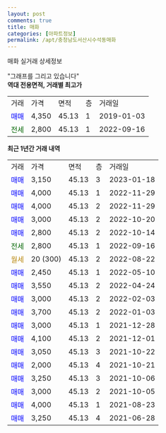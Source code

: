 ```yaml
---
layout: post
comments: true
title: 매화
categories: [아파트정보]
permalink: /apt/충청남도서산시수석동매화
---
```


매화 실거래 상세정보

<script type="text/javascript">
  google.charts.load('current', {'packages':['line', 'corechart']});
  google.charts.setOnLoadCallback(drawChart);

  function drawChart() {
    var data = new google.visualization.DataTable();
    data.addColumn('date', '거래일');
    data.addColumn('number', "매매");
    data.addColumn('number', "전세");
    data.addColumn('number', "전매");

    data.addRows([[new Date(Date.parse("2023-01-18")), 3150, null, null], [new Date(Date.parse("2022-11-29")), 4000, null, null], [new Date(Date.parse("2022-11-29")), 4000, null, null], [new Date(Date.parse("2022-10-20")), 3000, null, null], [new Date(Date.parse("2022-10-14")), 2800, null, null], [new Date(Date.parse("2022-09-16")), null, 2800, null], [new Date(Date.parse("2022-08-22")), null, null, null], [new Date(Date.parse("2022-05-10")), 2450, null, null], [new Date(Date.parse("2022-04-24")), 3550, null, null], [new Date(Date.parse("2022-02-03")), 3000, null, null], [new Date(Date.parse("2022-01-03")), 3700, null, null], [new Date(Date.parse("2021-12-28")), 3000, null, null], [new Date(Date.parse("2021-12-01")), 4100, null, null], [new Date(Date.parse("2021-10-22")), 3050, null, null], [new Date(Date.parse("2021-10-21")), 2000, null, null], [new Date(Date.parse("2021-10-06")), 3250, null, null], [new Date(Date.parse("2021-10-05")), 3000, null, null], [new Date(Date.parse("2021-08-23")), 4000, null, null], [new Date(Date.parse("2021-06-28")), 3250, null, null]]);

    var options = {
      hAxis: {
        format: 'yyyy/MM/dd'
      },    
      lineWidth: 0,
      pointsVisible: true,    
      title: '최근 1년간 유형별 실거래가 분포',
      legend: { position: 'bottom' }
    };

    var formatter = new google.visualization.NumberFormat({pattern:'###,###'} );
    formatter.format(data, 1);
    formatter.format(data, 2);
    
    setTimeout(function() {
        var chart = new google.visualization.LineChart(document.getElementById('columnchart_material'));
        chart.draw(data, (options));
        document.getElementById('loading').style.display = 'none';
    }, 200);
  }
</script>


<div id="loading" style="z-index:20; display: block; margin-left: 0px">"그래프를 그리고 있습니다"</div>
<div id="columnchart_material" style="width: 95%; margin-left: 0px; display: block"></div>
<!-- contents start -->
<b>역대 전용면적, 거래별 최고가</b>
<table class="sortable">
    <tr>
      <td>거래</td>
      <td>가격</td>
      <td>면적</td>
      <td>층</td>
      <td>거래일</td>
    </tr>
        <tr>
          <td><a style="color: blue">매매</a></td>
          <td>4,350</td>
          <td>45.13</td>
          <td>1</td>
          <td>2019-01-03</td>
        </tr>        
        <tr>
              <td><a style="color: darkgreen">전세</a></td>
              <td>2,800</td>
              <td>45.13</td>
              <td>1</td>
              <td>2022-09-16</td>
            </tr>        
    
</table>

<b>최근 1년간 거래 내역</b>

<table class="sortable">
    <tr>
      <td>거래</td>
      <td>가격</td>
      <td>면적</td>
      <td>층</td>
      <td>거래일</td>
    </tr>
    <tr>
      <td><a style="color: blue">매매</a></td>
      <td>3,150</td>
      <td>45.13</td>
      <td>3</td>
      <td>2023-01-18</td>
    </tr>          <tr>
      <td><a style="color: blue">매매</a></td>
      <td>4,000</td>
      <td>45.13</td>
      <td>1</td>
      <td>2022-11-29</td>
    </tr>          <tr>
      <td><a style="color: blue">매매</a></td>
      <td>4,000</td>
      <td>45.13</td>
      <td>2</td>
      <td>2022-11-29</td>
    </tr>          <tr>
      <td><a style="color: blue">매매</a></td>
      <td>3,000</td>
      <td>45.13</td>
      <td>2</td>
      <td>2022-10-20</td>
    </tr>          <tr>
      <td><a style="color: blue">매매</a></td>
      <td>2,800</td>
      <td>45.13</td>
      <td>2</td>
      <td>2022-10-14</td>
    </tr>          <tr>
      <td><a style="color: darkgreen">전세</a></td>
      <td>2,800</td>
      <td>45.13</td>
      <td>1</td>
      <td>2022-09-16</td>
    </tr>          <tr>
      <td><a style="color: darkgoldenrod">월세</a></td>
      <td>20 (300)</td>
      <td>45.13</td>
      <td>2</td>
      <td>2022-08-22</td>
    </tr>          <tr>
      <td><a style="color: blue">매매</a></td>
      <td>2,450</td>
      <td>45.13</td>
      <td>1</td>
      <td>2022-05-10</td>
    </tr>          <tr>
      <td><a style="color: blue">매매</a></td>
      <td>3,550</td>
      <td>45.13</td>
      <td>2</td>
      <td>2022-04-24</td>
    </tr>          <tr>
      <td><a style="color: blue">매매</a></td>
      <td>3,000</td>
      <td>45.13</td>
      <td>2</td>
      <td>2022-02-03</td>
    </tr>          <tr>
      <td><a style="color: blue">매매</a></td>
      <td>3,700</td>
      <td>45.13</td>
      <td>2</td>
      <td>2022-01-03</td>
    </tr>          <tr>
      <td><a style="color: blue">매매</a></td>
      <td>3,000</td>
      <td>45.13</td>
      <td>1</td>
      <td>2021-12-28</td>
    </tr>          <tr>
      <td><a style="color: blue">매매</a></td>
      <td>4,100</td>
      <td>45.13</td>
      <td>2</td>
      <td>2021-12-01</td>
    </tr>          <tr>
      <td><a style="color: blue">매매</a></td>
      <td>3,050</td>
      <td>45.13</td>
      <td>3</td>
      <td>2021-10-22</td>
    </tr>          <tr>
      <td><a style="color: blue">매매</a></td>
      <td>2,000</td>
      <td>45.13</td>
      <td>4</td>
      <td>2021-10-21</td>
    </tr>          <tr>
      <td><a style="color: blue">매매</a></td>
      <td>3,250</td>
      <td>45.13</td>
      <td>3</td>
      <td>2021-10-06</td>
    </tr>          <tr>
      <td><a style="color: blue">매매</a></td>
      <td>3,000</td>
      <td>45.13</td>
      <td>2</td>
      <td>2021-10-05</td>
    </tr>          <tr>
      <td><a style="color: blue">매매</a></td>
      <td>4,000</td>
      <td>45.13</td>
      <td>1</td>
      <td>2021-08-23</td>
    </tr>          <tr>
      <td><a style="color: blue">매매</a></td>
      <td>3,250</td>
      <td>45.13</td>
      <td>4</td>
      <td>2021-06-28</td>
    </tr>      </table>
<!-- contents end -->    

